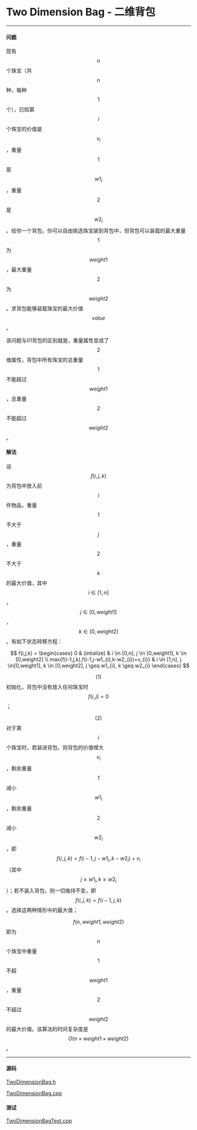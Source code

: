 <script type="text/javascript" src="https://cdnjs.cloudflare.com/ajax/libs/mathjax/2.7.1/MathJax.js?config=TeX-AMS-MML_HTMLorMML"></script>

# Two Dimension Bag - 二维背包

--------

#### 问题

现有$$ n $$个珠宝（共$$ n $$种，每种$$ 1 $$个），已知第$$ i $$个珠宝的价值是$$ v_{i} $$，重量$$ 1 $$是$$ w1_{i} $$，重量$$ 2 $$是$$ w2_{i} $$。给你一个背包，你可以自由挑选珠宝装到背包中，但背包可以装载的最大重量$$ 1 $$为$$ weight1 $$，最大重量$$ 2 $$为$$ weight2 $$。求背包能够装载珠宝的最大价值$$ value $$。

该问题与01背包的区别就是，重量属性变成了$$ 2 $$维属性，背包中所有珠宝的总重量$$ 1 $$不能超过$$ weight1 $$，总重量$$ 2 $$不能超过$$ weight2 $$。

#### 解法

设$$ f(i,j,k) $$为背包中放入前$$ i $$件物品，重量$$ 1 $$不大于$$ j $$，重量$$ 2 $$不大于$$ k $$的最大价值，其中$$ i \in [1,n] $$，$$ j \in [0,weight1] $$，$$ k \in [0,weight2] $$。有如下状态转移方程：

$$
f(i,j,k) =
\begin{cases}
0                                                   &   (intialize)     &   i \in [0,n], j \in [0,weight1], k \in [0,weight2] \\
max{f(i-1,j,k),f(i-1,j-w1_{i},k-w2_{i})+v_{i}}      &   i \in [1,n], j \in[0,weight1], k \in [0,weight2], j \geq w1_{i}, k \geq w2_{i}
\end{cases}
$$

$$ (1) $$ 初始化，背包中没有放入任何珠宝时$$ f(i,j) = 0 $$；

$$ (2) $$ 对于第$$ i $$个珠宝时，若装进背包，则背包的价值增大$$ v_{i} $$，剩余重量$$ 1 $$减小$$ w1_{i} $$，剩余重量$$ 2 $$减小$$ w2_{i} $$，即$$ f(i,j,k) = f(i-1,j-w1_{i},k-w2_{i})+v_{i} $$（其中$$ j \geq w1_{i}, k \geq w2_{i} $$）；若不装入背包，则一切维持不变，即$$ f(i,j,k) = f(i-1,j,k) $$。选择这两种情形中的最大值；

$$ f(n,weight1,weight2) $$即为$$ n $$个珠宝中重量$$ 1 $$不超$$ weight1 $$，重量$$ 2 $$不超过$$ weight2 $$的最大价值。该算法的时间复杂度是$$ O(n \times weight1 \times weight2) $$。

--------

#### 源码

[TwoDimensionBag.h](https://github.com/linrongbin16/Way-to-Algorithm/blob/master/src/DynamicProgramming/BagDP/TwoDimensionBag.h)

[TwoDimensionBag.cpp](https://github.com/linrongbin16/Way-to-Algorithm/blob/master/src/DynamicProgramming/BagDP/TwoDimensionBag.cpp)

#### 测试

[TwoDimensionBagTest.cpp](https://github.com/linrongbin16/Way-to-Algorithm/blob/master/src/DynamicProgramming/BagDP/TwoDimensionBagTest.cpp)
